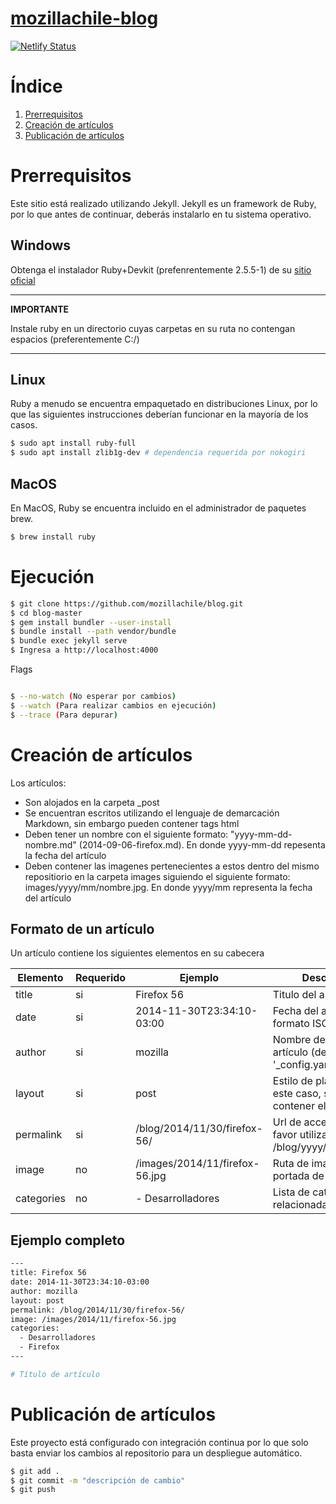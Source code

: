 [mozillachile-blog](https://mozillachile.netlify.app/)
===========

[![Netlify Status](https://api.netlify.com/api/v1/badges/47cddcaf-7183-47d8-b204-804c5a2ad953/deploy-status)](https://app.netlify.com/sites/mozillachile/deploys)


# Índice
1. [Prerrequisitos](#Prerrequisitos)
2. [Creación de artículos](#Creación-de-artículos)
3. [Publicación de artículos](#Publicación-de-artículos)


# Prerrequisitos

Este sitio está realizado utilizando Jekyll. Jekyll es un framework de Ruby, por lo que antes de continuar, deberás instalarlo en tu sistema operativo.

## Windows
Obtenga el instalador Ruby+Devkit (prefenrentemente 2.5.5-1) de su [sitio oficial](https://rubyinstaller.org/downloads/archives/)

---
**IMPORTANTE**

Instale ruby en un directorio cuyas carpetas en su ruta no contengan espacios (preferentemente C:/)

---

## Linux
Ruby a menudo se encuentra empaquetado en distribuciones Linux, por lo que las siguientes instrucciones deberían funcionar en la mayoría de los casos.

```bash
$ sudo apt install ruby-full
$ sudo apt install zlib1g-dev # dependencia requerida por nokogiri

```

## MacOS
En MacOS, Ruby se encuentra incluido en el administrador de paquetes brew.

```bash
$ brew install ruby
```

# Ejecución
```bash
$ git clone https://github.com/mozillachile/blog.git
$ cd blog-master
$ gem install bundler --user-install
$ bundle install --path vendor/bundle
$ bundle exec jekyll serve
$ Ingresa a http://localhost:4000
```

Flags

```bash

$ --no-watch (No esperar por cambios)
$ --watch (Para realizar cambios en ejecución)
$ --trace (Para depurar)
```

# Creación de artículos

Los artículos:

 - Son alojados en la carpeta _post 
 - Se encuentran escritos utilizando el lenguaje de demarcación Markdown, sin embargo pueden contener tags html
 - Deben tener un nombre con el siguiente formato: "yyyy-mm-dd-nombre.md" (2014-09-06-firefox.md). En donde yyyy-mm-dd repesenta la fecha del artículo
 - Deben contener las imagenes pertenecientes a estos dentro del mismo repositiorio en la carpeta images siguiendo el siguiente formato: images/yyyy/mm/nombre.jpg. En donde yyyy/mm representa la fecha del artículo
 

## Formato de un artículo

Un artículo contiene los siguientes elementos en su cabecera

| Elemento | Requerido | Ejemplo | Descripción
| --- | ----------- | -----------| -----------
| title | si |  Firefox 56 | Titulo del artículo
| date | si | 2014-11-30T23:34:10-03:00 | Fecha del artículo en formato ISO
| author | si | mozilla | Nombre de autor de artículo (definidos en '_config.yaml)'
| layout | si |  post | Estilo de plantilla, en este caso, siempre debe contener el valor 'post'
| permalink | si |  /blog/2014/11/30/firefox-56/ | Url de acceso al post, favor utilizar formato /blog/yyyy/mm/dd/titulo/
| image | no |  /images/2014/11/firefox-56.jpg | Ruta de imagen para portada de artículo
| categories | no | - Desarrolladores | Lista de categorías relacionadas al artículo

## Ejemplo completo

```bash
---
title: Firefox 56
date: 2014-11-30T23:34:10-03:00
author: mozilla
layout: post
permalink: /blog/2014/11/30/firefox-56/
image: /images/2014/11/firefox-56.jpg
categories:
  - Desarrolladores
  - Firefox
---

# Título de artículo

```

# Publicación de artículos
Este proyecto está configurado con integración continua por lo que solo basta enviar los cambios al repositorio para un despliegue automático.

```bash
$ git add .
$ git commit -m "descripción de cambio"
$ git push
```
